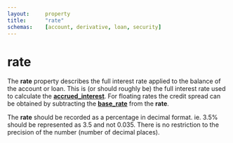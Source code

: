 ```yaml
---
layout:		property
title:		"rate"
schemas:	[account, derivative, loan, security]
---
```


# rate
The **rate** property describes the full interest rate applied to the balance of the account or loan. This is (or should roughly be) the full interest rate used to calculate the [**accrued_interest**][accrued_interest]. For floating rates the credit spread can be obtained by subtracting the [**base_rate**][base_rate] from the **rate**.

The **rate** should be recorded as a percentage in decimal format. ie. 3.5% should be represented as 3.5 and not 0.035. There is no restriction to the precision of the number (number of decimal places).


[accrued_interest]: https://github.com/suadelabs/fire/blob/master/documentation/accrued_interest.md
[base_rate]: https://github.com/suadelabs/fire/blob/master/documentation/base_rate.md
